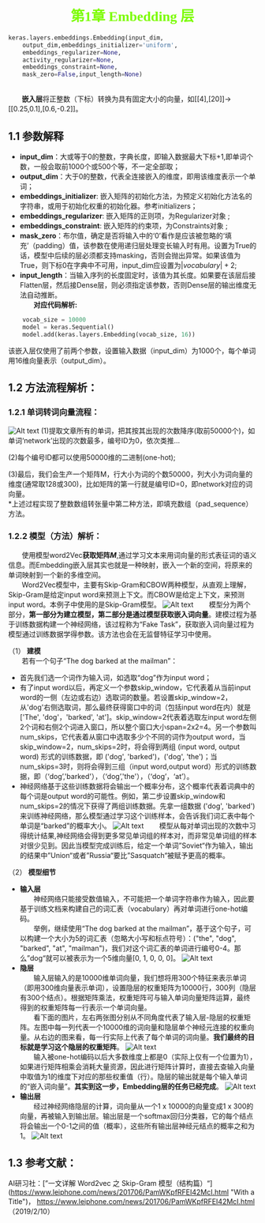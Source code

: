 # <center><font color=#7CFC00 face="黑体">第1章 Embedding 层</font></center>
```python
keras.layers.embeddings.Embedding(input_dim,
	output_dim,embeddings_initializer='uniform',
	embeddings_regularizer=None,
	activity_regularizer=None,
	embeddings_constraint=None,
	mask_zero=False,input_length=None)
```
<br>&nbsp;&nbsp;&nbsp;&nbsp;&nbsp;&nbsp;&nbsp;**嵌入层**将正整数（下标）转换为具有固定大小的向量，如[[4],[20]]->[[0.25,0.1],[0.6,-0.2]]。
## 1.1 参数解释
+ **input_dim**：大或等于0的整数，字典长度，即输入数据最大下标+1,即单词个数，一般会取前1000个或500个等，不一定全部取； 
+ **output_dim**：大于0的整数，代表全连接嵌入的维度，即用该维度表示一个单词；
+ **embeddings_initializer**: 嵌入矩阵的初始化方法，为预定义初始化方法名的字符串，或用于初始化权重的初始化器。参考initializers；  
+ **embeddings_regularizer**: 嵌入矩阵的正则项，为Regularizer对象 ;
+ **embeddings_constraint**: 嵌入矩阵的约束项，为Constraints对象 ;
+ **mask_zero**：布尔值，确定是否将输入中的‘0’看作是应该被忽略的‘填充’（padding）值，该参数在使用递归层处理变长输入时有用。设置为True的话，模型中后续的层必须都支持masking，否则会抛出异常。如果该值为True，则下标0在字典中不可用，input_dim应设置为$|vocabulary| + 2$;  
+ **input\_length**：当输入序列的长度固定时，该值为其长度。如果要在该层后接Flatten层，然后接Dense层，则必须指定该参数，否则Dense层的输出维度无法自动推断。
<br>&nbsp;&nbsp;&nbsp;&nbsp;&nbsp;&nbsp;&nbsp;**对应代码解析:**

```Python
    vocab_size = 10000
    model = keras.Sequential()
    model.add(keras.layers.Embedding(vocab_size, 16))
```

该嵌入层仅使用了前两个参数，设置输入数据（input\_dim）为1000个，每个单词用16维向量表示（output\_dim）。
## 1.2 方法流程解析：
### 1.2.1 单词转词向量流程：
![Alt text](https://img-blog.csdn.net/20170824172635016?watermark/2/text/aHR0cDovL2Jsb2cuY3Nkbi5uZXQvamlhbmdwZW5nNTk=/font/5a6L5L2T/fontsize/400/fill/I0JBQkFCMA==/dissolve/70/gravity/SouthEast "转词向量") 
(1)提取文章所有的单词，把其按其出现的次数降序(取前50000个)，如单词‘network’出现的次数最多，编号ID为0，依次类推$\dots$
  
(2)每个编号ID都可以使用50000维的二进制(one-hot);

(3)最后，我们会生产一个矩阵M，行大小为词的个数50000，列大小为词向量的维度(通常取128或300)，比如矩阵的第一行就是编号ID=0，即network对应的词向量。  
*上述过程实现了整数数组转张量中第二种方法，即填充数组（pad_sequence）方法。
### 1.2.2 模型（方法）解析：
&nbsp;&nbsp;&nbsp;&nbsp;&nbsp;&nbsp;&nbsp;使用模型word2Vec**获取矩阵$M$**,通过学习文本来用词向量的形式表征词的语义信息。而Embedding嵌入层其实也就是一种映射，嵌入一个新的空间，将原来的单词映射到一个新的多维空间。
<br>&nbsp;&nbsp;&nbsp;&nbsp;&nbsp;&nbsp;&nbsp;Word2Vec模型中，主要有Skip-Gram和CBOW两种模型，从直观上理解，Skip-Gram是给定input word来预测上下文。而CBOW是给定上下文，来预测input word。本例子中使用的是Skip-Gram模型。
![Alt text](https://static.leiphone.com/uploads/new/article/740_740/201706/594b306c8b3b1.png?imageMogr2/format/jpg/quality/90 "Word2Vec模型") 
&nbsp;&nbsp;&nbsp;&nbsp;&nbsp;&nbsp;&nbsp;模型分为两个部分，**第一部分为建立模型，第二部分是通过模型获取嵌入词向量**。建模过程为基于训练数据构建一个神经网络，该过程称为“Fake Task”，获取嵌入词向量过程为模型通过训练数据学得参数。该方法也会在无监督特征学习中使用。

（1） **建模**
<br>&nbsp;&nbsp;&nbsp;&nbsp;&nbsp;&nbsp;&nbsp;若有一个句子“The dog barked at the mailman”：

* 首先我们选一个词作为输入词，如选取“dog”作为input word；  
* 有了input word以后，再定义一个参数skip\_window，它代表着从当前input word的一侧（左边或右边）选取词的数量。若设置skip\_window=2，从'dog'右侧选取词，那么最终获得窗口中的词（包括input word在内）就是['The', 'dog'，'barked', 'at']。skip\_window=2代表着选取左input word左侧2个词和右侧2个词进入窗口，所以整个窗口大小span=2x2=4。另一个参数叫num\_skips，它代表着从窗口中选取多少个不同的词作为output word，当skip\_window=2，num\_skips=2时，将会得到两组 (input word, output word) 形式的训练数据，即 ('dog', 'barked')，('dog', 'the')；当num_skips=3时，则将会得到三组（input word,output word）形式的训练数据，即（‘dog’,'barked'），（‘dog’,'the'），（‘dog’，‘at’）。
* 神经网络基于这些训练数据将会输出一个概率分布，这个概率代表着词典中的每个词是output word的可能性。例如，第二步设置skip_window和num_skips=2的情况下获得了两组训练数据。先拿一组数据 ('dog', 'barked') 来训练神经网络，那么模型通过学习这个训练样本，会告诉我们词汇表中每个单词是“barked”的概率大小。
![Alt text](https://static.leiphone.com/uploads/new/article/740_740/201706/594b319eb5f1f.png?imageMogr2/format/jpg/quality/90 "例子1") 
&nbsp;&nbsp;&nbsp;&nbsp;&nbsp;&nbsp;&nbsp;模型从每对单词出现的次数中习得统计结果,神经网络会得到更多常见单词组的样本对，而非常见单词组的样本对很少见到。因此当模型完成训练后，给定一个单词”Soviet“作为输入，输出的结果中”Union“或者”Russia“要比”Sasquatch“被赋予更高的概率。  

（2） **模型细节** 

* **输入层**
<br>&nbsp;&nbsp;&nbsp;&nbsp;&nbsp;&nbsp;&nbsp;神经网络只能接受数值输入，不可能把一个单词字符串作为输入，因此要基于训练文档来构建自己的词汇表（vocabulary）再对单词进行one-hot编码。
<br>&nbsp;&nbsp;&nbsp;&nbsp;&nbsp;&nbsp;&nbsp;举例，继续使用“The dog barked at the mailman”，基于这个句子，可以构建一个大小为5的词汇表（忽略大小写和标点符号）：("the", "dog", "barked", "at", "mailman")，我们对这个词汇表的单词进行编号0-4。那么”dog“就可以被表示为一个5维向量[0, 1, 0, 0, 0]。
![Alt text](https://static.leiphone.com/uploads/new/article/740_740/201706/594b31d0920ef.png?imageMogr2/format/jpg/quality/90 "例子2") 
* **隐层**
<br>&nbsp;&nbsp;&nbsp;&nbsp;&nbsp;&nbsp;&nbsp;输入层输入的是10000维单词向量，我们想将用300个特征来表示单词（即用300维向量表示单词），设置隐层的权重矩阵为10000行，300列（隐层有300个结点）。根据矩阵乘法，权重矩阵可与输入单词向量矩阵运算，最终得到的权重矩阵每一行表示一个单词向量。
<br>&nbsp;&nbsp;&nbsp;&nbsp;&nbsp;&nbsp;&nbsp;看下面的图片，左右两张图分别从不同角度代表了输入层-隐层的权重矩阵。左图中每一列代表一个10000维的词向量和隐层单个神经元连接的权重向量。从右边的图来看，每一行实际上代表了每个单词的词向量。**我们最终的目标就是学习这个隐层的权重矩阵**。
![Alt text](https://static.leiphone.com/uploads/new/article/740_740/201706/594b320f8ed60.png?imageMogr2/format/jpg/quality/90 "例子3") 
<br>&nbsp;&nbsp;&nbsp;&nbsp;&nbsp;&nbsp;&nbsp;输入被one-hot编码以后大多数维度上都是0（实际上仅有一个位置为1），如果进行矩阵相乘会消耗大量资源，因此进行矩阵计算时，直接去查输入向量中取值为1的维度下对应的那些权重值（行）。隐层的输出就是每个输入单词的“嵌入词向量”。**其实到这一步，Embedding层的任务已经完成**。
![Alt text](https://static.leiphone.com/uploads/new/article/740_740/201706/594b322ae0c72.png?imageMogr2/format/jpg/quality/90 "例子4") 
* **输出层**
<br>&nbsp;&nbsp;&nbsp;&nbsp;&nbsp;&nbsp;&nbsp;经过神经网络隐层的计算，词向量从一个1 x 10000的向量变成1 x 300的向量，再被输入到输出层。输出层是一个softmax回归分类器，它的每个结点将会输出一个0-1之间的值（概率），这些所有输出层神经元结点的概率之和为1。
![Alt text](https://static.leiphone.com/uploads/new/article/740_740/201706/594b3267c64f4.png?imageMogr2/format/jpg/quality/90 "例子5")

## 1.3 参考文献：
AI研习社：[”一文详解 Word2vec 之 Skip-Gram 模型（结构篇）“] (https://www.leiphone.com/news/201706/PamWKpfRFEI42McI.html "With a Title")， https://www.leiphone.com/news/201706/PamWKpfRFEI42McI.html （2019/2/10）


